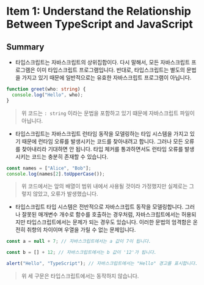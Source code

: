 # Item 1: Understand the Relationship Between TypeScript and JavaScript

## Summary

- 타입스크립트는 자바스크립트의 상위집합이다. 다시 말해서, 모든 자바스크립트 프로그램은 이미 타입스크립트 프로그램입니다. 반대로, 타입스크립트는 별도의 문법을 가지고 있기 때문에 일반적으로는 유효한 자바스크립트 프로그램이 아닙니다.

```ts
function greet(who: string) {
  console.log("Hello", who);
}
```

> 위 코드는 `: string` 이라는 문법을 포함하고 있기 떄문에 자바스크립트 파일이 아닙니다.

- 타입스크립트는 자바스크립트 런타임 동작을 모델링하는 타입 시스템을 가지고 있기 때문에 런타임 오류를 발생시키는 코드를 찾아내려고 합니다. 그러나 모든 오류를 찾아내리라 기대하면 안 됩니다. 타입 체커를 통과하면서도 런타임 오류를 발생시키는 코드는 충분히 존재할 수 있습니다.

```ts
const names = ["Alice", "Bob"];
console.log(names[2].toUpperCase());
```

> 위 코드에서는 앞의 배열이 범위 내에서 사용될 것이라 가정했지만 실제로는 그렇지 않았고, 오류가 발생했습니다.

- 타입스크립트 타입 시스템은 전반적으로 자바스크립트 동작을 모델링합니다. 그러나 잘못된 매개변수 개수로 함수를 호출하는 경우처럼, 자바스크립트에서는 허용되지만 타입스크립트에서는 문제가 되는 경우도 있습니다. 이러한 문법의 엄격함은 온전히 취향의 차이이며 우열을 가릴 수 없는 문제입니다.

```ts
const a = null + 7; // 자바스크립트에서는 a 값이 7이 됩니다.

const b = [] + 12; // 자바스크립트에서는 b 값이 '12'가 됩니다.

alert("Hello", "TypeScript"); // 자바스크립트에서는 "Hello" 경고를 표시합니다.
```

> 위 세 구문은 타입스크립트에서는 동작하지 않습니다.
